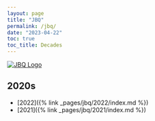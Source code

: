 ```yaml
---
layout: page
title: "JBQ"
permalink: /jbq/
date: "2023-04-22"
toc: true
toc_title: Decades
---
```


<div class="has-text-centered">
    <a href="https://kidmin.ag.org/ministries/JBQ/overview">
        <img src="{% link assets/images/jbq-logo.png %}" alt="JBQ Logo" style="max-height:200px" />
    </a>
</div>

## 2020s
* [2022]({% link _pages/jbq/2022/index.md %})
* [2021]({% link _pages/jbq/2021/index.md %})
